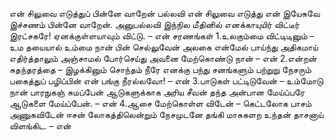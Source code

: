 
என் சிலுவை எடுத்துப் பின்னே வாறேன்
பல்லவி
என் சிலுவை எடுத்து என் இயேசுவே
 இச்சணம் பின்னே வாறேன்.
அனுபல்லவி
இந்நில மீதினில் எனக்காயுயிர் விட்டீர்
 இரட்சகரே! ஏனக்குள்ளயாவும் விட்டு. – என்
சரணங்கள்
1.உலகும்மை விட்டிடினும் – உம தயையால்
 உம்மை நான் பின் செல்லுவேன்
 அலகை என்மேல் பாய்ந்து அதிகமாய் எதிர்த்தாலும்
 அஞ்சாமல் போர்செய்து அவனை மேற்கொண்டு நான் – என்
2.என்றன் சுதந்தரத்தை – இழக்கினும்
 சொந்தம் நீரே எனக்கு
 பந்து சனங்களும் பற்றுறு நேசரும்
 பகைத்துப் பழிப்பின் என் பங்கு நீரல்லவோ! – என்
3.பாடுகள் பட்டிடுவேன் – உம்மோடு நான்
 பாரநுகஞ் சுமப்பேன்
 ஆடுகளுக்காக அரிய சீவன் தந்த
 அன்பான மேய்ப்பரே ஆடுகளை மேய்ப்பேன். – என்
4.ஆசை மேற்கொள்ள விடேன் – கெட்டலோக
 பாசம் அணுகவிடேன்
 ஈசன் லோகத்திலென்றும் நேசமுடனே தங்கி
 மாசுகளற உந்தன் தாசனாய் விளங்கிட. – என்

